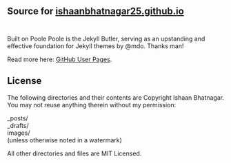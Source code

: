## Source for [ishaanbhatnagar25.github.io](https://ishaanbhatnagar25.github.io/)<br/><br/>

Built on Poole
Poole is the Jekyll Butler, serving as an upstanding and effective foundation for Jekyll themes by @mdo. Thanks man!

Read more here: [GitHub User Pages](https://help.github.com/articles/user-organization-and-project-pages).<br/>

## License<br/>

The following directories and their contents are Copyright Ishaan Bhatnagar. You may not reuse anything therein without my permission:<br/>

_posts/<br/>
_drafts/<br/>
images/<br/>(unless otherwise noted in a watermark)<br/>

All other directories and files are MIT Licensed.
